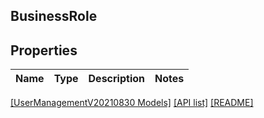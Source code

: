 ## BusinessRole

## Properties

Name | Type | Description | Notes
------------ | ------------- | ------------- | -------------

[[UserManagementV20210830 Models]](../) [[API list]](../../Api) [[README]](../../../README.md)
